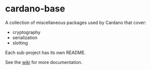 # cardano-base

A collection of miscellaneous packages used by Cardano that cover:

* cryptography
* serialization
* slotting

Each sub-project has its own README.

See the [wiki](https://github.com/input-output-hk/cardano-base/wiki) for more documentation.

